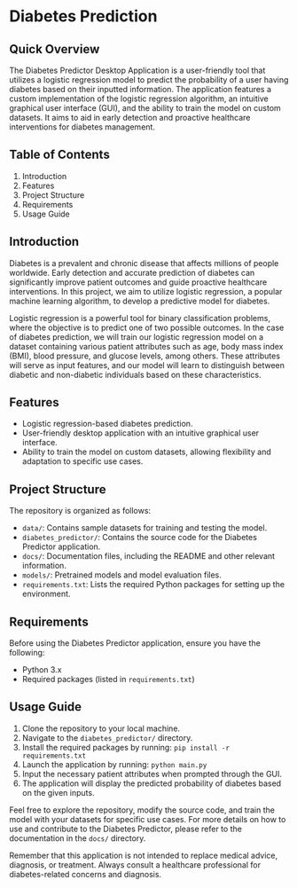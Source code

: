 # Diabetes Prediction

## Quick Overview
The Diabetes Predictor Desktop Application is a user-friendly tool that utilizes a logistic regression model to predict the probability of a user having diabetes based on their inputted information. The application features a custom implementation of the logistic regression algorithm, an intuitive graphical user interface (GUI), and the ability to train the model on custom datasets. It aims to aid in early detection and proactive healthcare interventions for diabetes management.

## Table of Contents
1. Introduction
2. Features
3. Project Structure
4. Requirements
5. Usage Guide

## Introduction
Diabetes is a prevalent and chronic disease that affects millions of people worldwide. Early detection and accurate prediction of diabetes can significantly improve patient outcomes and guide proactive healthcare interventions. In this project, we aim to utilize logistic regression, a popular machine learning algorithm, to develop a predictive model for diabetes.

Logistic regression is a powerful tool for binary classification problems, where the objective is to predict one of two possible outcomes. In the case of diabetes prediction, we will train our logistic regression model on a dataset containing various patient attributes such as age, body mass index (BMI), blood pressure, and glucose levels, among others. These attributes will serve as input features, and our model will learn to distinguish between diabetic and non-diabetic individuals based on these characteristics.

## Features
- Logistic regression-based diabetes prediction.
- User-friendly desktop application with an intuitive graphical user interface.
- Ability to train the model on custom datasets, allowing flexibility and adaptation to specific use cases.

## Project Structure
The repository is organized as follows:
- `data/`: Contains sample datasets for training and testing the model.
- `diabetes_predictor/`: Contains the source code for the Diabetes Predictor application.
- `docs/`: Documentation files, including the README and other relevant information.
- `models/`: Pretrained models and model evaluation files.
- `requirements.txt`: Lists the required Python packages for setting up the environment.

## Requirements
Before using the Diabetes Predictor application, ensure you have the following:
- Python 3.x
- Required packages (listed in `requirements.txt`)

## Usage Guide
1. Clone the repository to your local machine.
2. Navigate to the `diabetes_predictor/` directory.
3. Install the required packages by running: `pip install -r requirements.txt`
4. Launch the application by running: `python main.py`
5. Input the necessary patient attributes when prompted through the GUI.
6. The application will display the predicted probability of diabetes based on the given inputs.

Feel free to explore the repository, modify the source code, and train the model with your datasets for specific use cases. For more details on how to use and contribute to the Diabetes Predictor, please refer to the documentation in the `docs/` directory.

Remember that this application is not intended to replace medical advice, diagnosis, or treatment. Always consult a healthcare professional for diabetes-related concerns and diagnosis.
